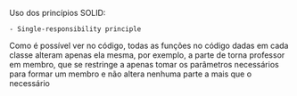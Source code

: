 Uso dos princípios SOLID:

    - Single-responsibility principle
Como é possível ver no código, todas as funções no código dadas em cada classe alteram apenas ela mesma, por exemplo, a parte de torna professor em membro, que se restringe a apenas tomar os parâmetros necessários para formar um membro e não altera nenhuma parte a mais que o necessário


